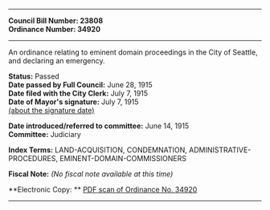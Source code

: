 * * * * *  
  
**Council Bill Number: [](#h0)[](#h2)23808**   
**Ordinance Number: 34920**  
  
* * * * *  
  
An ordinance relating to eminent domain proceedings in the City of Seattle, and declaring an emergency.  
  
**Status:** Passed   
**Date passed by Full Council:** June 28, 1915   
**Date filed with the City Clerk:** July 7, 1915   
**Date of Mayor's signature:** July 7, 1915   
[(about the signature date)](/~public/approvaldate.htm)   
  
  
**Date introduced/referred to committee:** June 14, 1915   
**Committee:** Judiciary   
  
**Index Terms:** LAND-ACQUISITION, CONDEMNATION, ADMINISTRATIVE-PROCEDURES, EMINENT-DOMAIN-COMMISSIONERS  
  
**Fiscal Note:** *(No fiscal note available at this time)*  
  
**Electronic Copy: ** [PDF scan of Ordinance No. 34920](/~archives/Ordinances/Ord_34920.pdf)  
  
* * * * *  
